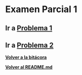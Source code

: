 #   Examen Parcial 1

## Ir a [Problema 1](Prob1/)

## Ir a [Problema 2](Prob2/)

**[Volver a la bitácora](../Journal.md)**

**[Volver al README.md](../../README.md)**